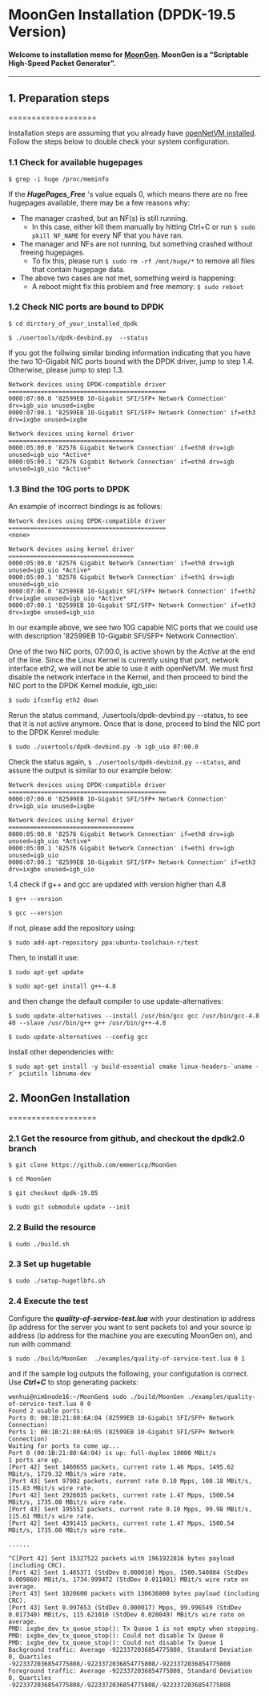 MoonGen Installation (DPDK-19.5 Version)
===================

#### Welcome to installation memo for [MoonGen](http://scholzd.github.io/MoonGen/install.html). MoonGen is a "Scriptable High-Speed Packet Generator". 
----------

## 1. Preparation steps
===================

Installation steps are assuming that you already have [openNetVM installed](./Install.md). Follow the steps below to double check your system configuration.

### 1.1 Check for available hugepages

`$ grep -i huge /proc/meminfo`

If the ***HugePages_Free*** 's value equals 0, which means there are no free hugepages available, there may be a few reasons why: 
- The manager crashed, but an NF(s) is still running.
    - In this case, either kill them manually by hitting Ctrl+C or run `$ sudo pkill NF_NAME` for every NF that you have ran.
- The manager and NFs are not running, but something crashed without freeing hugepages.
    - To fix this, please run `$ sudo rm -rf /mnt/huge/*` to remove all files that contain hugepage data.
- The above two cases are not met, something weird is happening:
    - A reboot might fix this problem and free memory: `$ sudo reboot`

### 1.2 Check NIC ports are bound to DPDK

`$ cd dirctory_of_your_installed_dpdk`

`$ ./usertools/dpdk-devbind.py  --status`

If you got the follwing similar binding information indicating that you have the two 10-Gigabit NIC ports bound with the DPDK driver, jump to step 1.4. Otherwise, please jump to step 1.3.

```
Network devices using DPDK-compatible driver
============================================
0000:07:00.0 '82599EB 10-Gigabit SFI/SFP+ Network Connection' drv=igb_uio unused=ixgbe
0000:07:00.1 '82599EB 10-Gigabit SFI/SFP+ Network Connection' if=eth3 drv=ixgbe unused=ixgbe

Network devices using kernel driver
===================================
0000:05:00.0 '82576 Gigabit Network Connection' if=eth0 drv=igb unused=igb_uio *Active*
0000:05:00.1 '82576 Gigabit Network Connection' if=eth0 drv=igb unused=igb_uio *Active*
```

### 1.3 Bind the 10G ports to DPDK

An example of incorrect bindings is as follows: 

```
Network devices using DPDK-compatible driver
============================================
<none>

Network devices using kernel driver
===================================
0000:05:00.0 '82576 Gigabit Network Connection' if=eth0 drv=igb unused=igb_uio *Active*
0000:05:00.1 '82576 Gigabit Network Connection' if=eth1 drv=igb unused=igb_uio
0000:07:00.0 '82599EB 10-Gigabit SFI/SFP+ Network Connection' if=eth2 drv=ixgbe unused=igb_uio *Active*
0000:07:00.1 '82599EB 10-Gigabit SFI/SFP+ Network Connection' if=eth3 drv=ixgbe unused=igb_uio
```

In our example above, we see two 10G capable NIC ports that we could use with description '82599EB 10-Gigabit SFI/SFP+ Network Connection'.

One of the two NIC ports, 07:00.0, is active shown by the *Active* at the end of the line. Since the Linux Kernel is currently using that port, network interface eth2, we will not be able to use it with openNetVM. We must first disable the network interface in the Kernel, and then proceed to bind the NIC port to the DPDK Kernel module, igb_uio:

`$ sudo ifconfig eth2 down`

Rerun the status command, ./usertools/dpdk-devbind.py --status, to see that it is not active anymore. Once that is done, proceed to bind the NIC port to the DPDK Kenrel module:

`$ sudo ./usertools/dpdk-devbind.py -b igb_uio 07:00.0`

Check the status again, `$ ./usertools/dpdk-devbind.py --status`, and assure the output is similar to our example below:

```
Network devices using DPDK-compatible driver
============================================
0000:07:00.0 '82599EB 10-Gigabit SFI/SFP+ Network Connection' drv=igb_uio unused=ixgbe

Network devices using kernel driver
===================================
0000:05:00.0 '82576 Gigabit Network Connection' if=eth0 drv=igb unused=igb_uio *Active*
0000:05:00.1 '82576 Gigabit Network Connection' if=eth1 drv=igb unused=igb_uio
0000:07:00.1 '82599EB 10-Gigabit SFI/SFP+ Network Connection' if=eth3 drv=ixgbe unused=igb_uio
```

1.4 check if g++ and gcc are updated with version higher than 4.8

`$ g++ --version`

`$ gcc --version`

if not, please add the repository using:

`$ sudo add-apt-repository ppa:ubuntu-toolchain-r/test`

Then, to install it use:

`$ sudo apt-get update`

`$ sudo apt-get install g++-4.8`

and then change the default compiler to use update-alternatives:

`$ sudo update-alternatives --install /usr/bin/gcc gcc /usr/bin/gcc-4.8 40 --slave /usr/bin/g++ g++ /usr/bin/g++-4.8`

`$ sudo update-alternatives --config gcc`

Install other dependencies with:

```$ sudo apt-get install -y build-essential cmake linux-headers-`uname -r` pciutils libnuma-dev```


## 2. MoonGen Installation 
===================

### 2.1 Get the resource from github, and checkout the dpdk2.0 branch

`$ git clone https://github.com/emmericp/MoonGen`

`$ cd MoonGen`

`$ git checkout dpdk-19.05`

`$ sudo git submodule update --init`

### 2.2 Build the resource

`$ sudo ./build.sh`

### 2.3 Set up hugetable

`$ sudo ./setup-hugetlbfs.sh`

### 2.4 Execute the test
Configure the ***quality-of-service-test.lua*** with your destination ip address (ip address for the server you want to sent packets to) and your source ip address (ip address for the machine you are executing MoonGen on), and run with command: 

`$ sudo ./build/MoonGen  ./examples/quality-of-service-test.lua 0 1`

and if the sample log outputs the following, your configutation is correct. Use ***Ctrl+C*** to stop generating packets:

```
wenhui@nimbnode16:~/MoonGen$ sudo ./build/MoonGen ./examples/quality-of-service-test.lua 0 0
Found 2 usable ports:
Ports 0: 00:1B:21:80:6A:04 (82599EB 10-Gigabit SFI/SFP+ Network Connection)
Ports 1: 00:1B:21:80:6A:05 (82599EB 10-Gigabit SFI/SFP+ Network Connection)
Waiting for ports to come up...
Port 0 (00:1B:21:80:6A:04) is up: full-duplex 10000 MBit/s
1 ports are up.
[Port 42] Sent 1460655 packets, current rate 1.46 Mpps, 1495.62 MBit/s, 1729.32 MBit/s wire rate.
[Port 43] Sent 97902 packets, current rate 0.10 Mpps, 100.18 MBit/s, 115.83 MBit/s wire rate.
[Port 42] Sent 2926035 packets, current rate 1.47 Mpps, 1500.54 MBit/s, 1735.00 MBit/s wire rate.
[Port 43] Sent 195552 packets, current rate 0.10 Mpps, 99.98 MBit/s, 115.61 MBit/s wire rate.
[Port 42] Sent 4391415 packets, current rate 1.47 Mpps, 1500.54 MBit/s, 1735.00 MBit/s wire rate.

......

^C[Port 42] Sent 15327522 packets with 1961922816 bytes payload (including CRC).
[Port 42] Sent 1.465371 (StdDev 0.000010) Mpps, 1500.540084 (StdDev 0.009860) MBit/s, 1734.999472 (StdDev 0.011401) MBit/s wire rate on average.
[Port 43] Sent 1020600 packets with 130636800 bytes payload (including CRC).
[Port 43] Sent 0.097653 (StdDev 0.000017) Mpps, 99.996549 (StdDev 0.017340) MBit/s, 115.621010 (StdDev 0.020049) MBit/s wire rate on average.
PMD: ixgbe_dev_tx_queue_stop(): Tx Queue 1 is not empty when stopping.
PMD: ixgbe_dev_tx_queue_stop(): Could not disable Tx Queue 0
PMD: ixgbe_dev_tx_queue_stop(): Could not disable Tx Queue 1
Background traffic: Average -9223372036854775808, Standard Deviation 0, Quartiles -9223372036854775808/-9223372036854775808/-9223372036854775808
Foreground traffic: Average -9223372036854775808, Standard Deviation 0, Quartiles -9223372036854775808/-9223372036854775808/-9223372036854775808
```


















